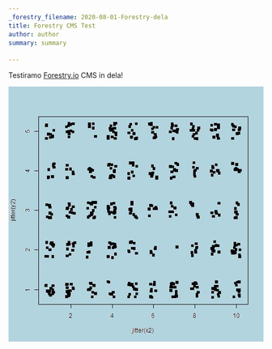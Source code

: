 ```yaml
---
_forestry_filename: 2020-08-01-Forestry-dela
title: Forestry CMS Test
author: author
summary: summary

---
```

Testiramo [Forestry.io](https://forestry.io/) CMS in dela!

![jitter](/images/with-jitter.jpg)